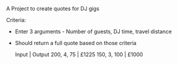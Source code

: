 A Project to create quotes for DJ gigs

Criteria:
* Enter 3 arguments - Number of guests, DJ time, travel distance
* Should return a full quote based on those criteria

    Input   | Output
200, 4, 75  | £1225
150, 3, 100 | £1000